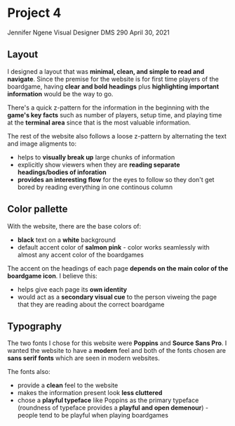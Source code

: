 # Project 4

Jennifer Ngene
Visual Designer
DMS 290
April 30, 2021



## Layout

I designed a layout that was **minimal, clean, and simple to read and navigate**. Since the premise for the website is for first time players of the boardgame, having **clear and bold headings** plus **highlighting important information** would be the way to go.

There's a quick z-pattern for the information in the beginning with the **game's key facts** such as number of players, setup time, and playing time at the **terminal area** since that is the most valuable information.

The rest of the website also follows a loose z-pattern by alternating the text and image aligments to:

* helps to **visually break up** large chunks of information
* explicitly show viewers when they are **reading separate headings/bodies of inforation**
* **provides an interesting flow** for the eyes to follow so they don't get bored by reading everything in one continous column



## Color pallette

With the website, there are the base colors of: 

- **black** text on a **white** background
- default accent color of **salmon pink** - color works seamlessly with almost any accent color of the boardgames

The accent on the headings of each page **depends on the main color of the boardgame icon**. I believe this:

- helps give each page its **own identity**
- would act as a **secondary visual cue** to the person viweing the page that they are reading about the correct boardgame



## Typography

The two fonts I chose for this website were **Poppins** and **Source Sans Pro**. I wanted the website to have a **modern** feel and both of the fonts chosen are **sans serif fonts** which are seen in modern websites. 

The fonts also: 

- provide a **clean** feel to the website
- makes the information present look **less cluttered**
- chose a **playful typeface** like Poppins as the primary typeface (roundness of typeface provides a **playful and open demenour**) - people tend to be playful when playing boardgames

